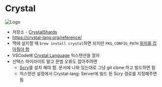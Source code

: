 # Crystal

![Logo](https://crystal-lang.org/assets/media/crystal_logo-stacked_version.svg)

* 저장소 - [CrystalShards](https://crystalshards.xyz)
* https://crystal-lang.org/reference/
* 맥에 설치할 때 `brew install crystal`하면 되지만 `PKG_CONFIG_PATH` [위치를 잡아줘야 함](https://crystal-lang.org/reference/installation/on_mac_osx_using_homebrew.html)
* VSCode에 [Crystal Language](https://marketplace.visualstudio.com/items?itemName=faustinoaq.crystal-lang) 익스텐션을 깔자
* 신택스 하이라이트 말고 문법 오류도 잡아주려면
  * [Scry](https://github.com/crystal-lang-tools/scry)를 설치 해야 함. 문서에 나와 있는대로 그냥 git clone 하고 빌드하면 됨
  * 익스텐션 설정에서 Crystal-lang: Server에 빌드 된 Scry 경로를 지정해주면 됨

